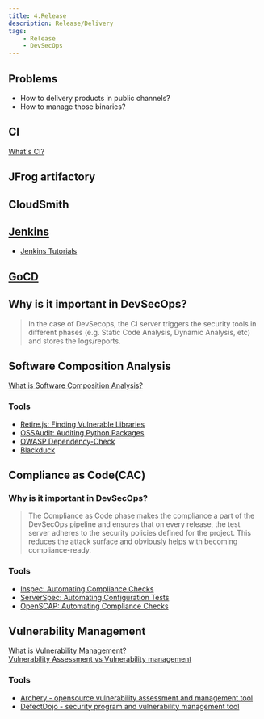 ```yaml
---
title: 4.Release
description: Release/Delivery
tags:
    - Release
    - DevSecOps
---
```


## Problems

- How to delivery products in public channels?
- How to manage those binaries?

## CI

[What's CI?](https://www.edureka.co/blog/continuous-integration/)

## JFrog artifactory

## CloudSmith

## [Jenkins](https://www.jenkins.io/)

- [Jenkins Tutorials](https://www.tutorialspoint.com/jenkins/index.htm)

## [GoCD](https://www.gocd.org/)

## Why is it important in DevSecOps? 

> In the case of DevSecops, the CI  server triggers the security tools in different phases (e.g. Static Code Analysis, Dynamic Analysis, etc) and stores the logs/reports.  

## Software Composition Analysis

[What is Software Composition Analysis?](https://resources.whitesourcesoftware.com/blog-whitesource/sca-software-composition-analysis)

### Tools
- [Retire.js: Finding Vulnerable Libraries](https://retirejs.github.io/retire.js/)
- [OSSAudit: Auditing Python Packages](https://github.com/illikainen/ossaudit)
- [OWASP Dependency-Check](https://github.com/jeremylong/DependencyCheck)
- [Blackduck](https://www.blackducksoftware.com/)

## Compliance as Code(CAC)

### Why is it important in DevSecOps? 

> The Compliance as Code phase makes the compliance a part of the DevSecOps pipeline and ensures that on every release, the test server adheres to the security policies defined for the project. This reduces the attack surface and obviously helps with becoming compliance-ready. 

### Tools

- [Inspec: Automating Compliance Checks](https://github.com/inspec/inspec)
- [ServerSpec: Automating Configuration Tests](https://github.com/mizzy/serverspec)
- [OpenSCAP: Automating Compliance Checks](https://github.com/OpenSCAP/openscap)

## Vulnerability Management

[What is Vulnerability Management?](https://enterprise.comodo.com/blog/what-is-vulnerability-assessment/)  
[Vulnerability Assessment vs Vulnerability management](https://www.hitachi-systems-security.com/blog/difference-vulnerability-assessments-vulnerability-management/)

### Tools
- [Archery - opensource vulnerability assessment and management tool](https://github.com/archerysec/archerysec)
- [DefectDojo - security program and vulnerability management tool](https://github.com/DefectDojo/django-DefectDojo)
